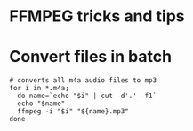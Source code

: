 # FFMPEG tricks and tips

# Convert files in batch

```
# converts all m4a audio files to mp3
for i in *.m4a;
  do name=`echo "$i" | cut -d'.' -f1`
  echo "$name"
  ffmpeg -i "$i" "${name}.mp3"
done
```

